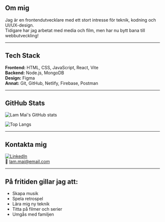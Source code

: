 ## Om mig
Jag är en frontendutvecklare med ett stort intresse för teknik, kodning och UI/UX-design.  
Tidigare har jag arbetat med media och film, men har nu bytt bana till webbutveckling!

---

## Tech Stack
**Frontend:** HTML, CSS, JavaScript, React, Vite  
**Backend:** Node.js, MongoDB  
**Design:** Figma  
**Annat:** Git, GitHub, Netlify, Firebase, Postman

---

## GitHub Stats

![Lam Mai's GitHub stats](https://github-readme-stats.vercel.app/api?username=**lammai442**&show_icons=true&theme=radical)

![Top Langs](https://github-readme-stats.vercel.app/api/top-langs/?username=lammai442&layout=compact&theme=tokyonight)

---

## Kontakta mig
[![LinkedIn](https://img.shields.io/badge/LinkedIn-blue?logo=linkedin)](https://www.linkedin.com/in/lam-mai)  
📧 lam.mai@email.com

---

## På fritiden gillar jag att:
- Skapa musik
- Spela retrospel
- Lära mig ny teknik
- Titta på filmer och serier
- Umgås med familjen

